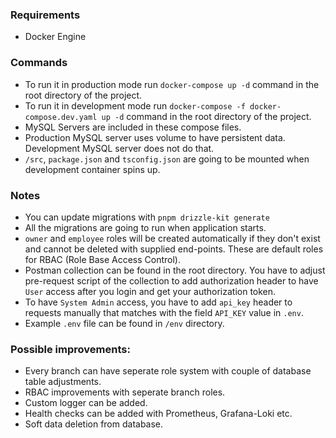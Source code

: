### Requirements

-   Docker Engine

### Commands

-   To run it in production mode run `docker-compose up -d` command in the root directory of the project.
-   To run it in development mode run `docker-compose -f docker-compose.dev.yaml up -d` command in the root directory of the project.
-   MySQL Servers are included in these compose files.
-   Production MySQL server uses volume to have persistent data. Development MySQL server does not do that.
-   `/src`, `package.json` and `tsconfig.json` are going to be mounted when development container spins up.

### Notes

-   You can update migrations with `pnpm drizzle-kit generate`
-   All the migrations are going to run when application starts.
-   `owner` and `employee` roles will be created automatically if they don't exist and cannot be deleted with supplied end-points. These are default roles for RBAC (Role Base Access Control).
-   Postman collection can be found in the root directory. You have to adjust pre-request script of the collection to add authorization header to have `User` access after you login and get your authorization token.
-   To have `System Admin` access, you have to add `api_key` header to requests manually that matches with the field `API_KEY` value in `.env`.
-   Example `.env` file can be found in `/env` directory.

### Possible improvements:

-   Every branch can have seperate role system with couple of database table adjustments.
-   RBAC improvements with seperate branch roles.
-   Custom logger can be added.
-   Health checks can be added with Prometheus, Grafana-Loki etc.
-   Soft data deletion from database.
